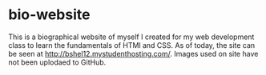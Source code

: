 # bio-website
This is a biographical website of myself I created for my web development class to learn the fundamentals of HTMl and CSS. As of today, the site can be seen at http://bshel12.mystudenthosting.com/.
Images used on site have not been uplodaed to GitHub.

